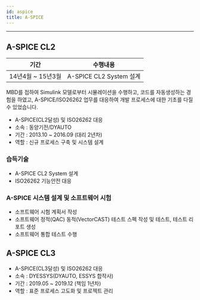 ```yaml
---
id: aspice
title: A-SPICE
---
```


---

## A-SPICE CL2

|기간|수행내용|
|---|---|
|14년4월 ~ 15년3월|A-SPICE CL2 System 설계|

MBD를 접하여 Simulink 모델로부터 시뮬레이션을 수행하고, 코드를 자동생성하는 경험을 하였고, A-SPICE/ISO26262 업무를 대응하여 개발 프로세스에 대한 기초를 다질 수 있었습니다.

* A-SPICE(CL2달성) 및 ISO26262 대응
* 소속 : 동양기전/DYAUTO
* 기간 : 2013.10 ~ 2016.09 (대리 2년차)
* 역할 : 신규 프로세스 구축 및 시스템 설계

### 습득기술

* A-SPICE CL2 System 설계
* ISO26262 기능안전 대응

### A-SPICE 시스템 설계 및 소프트웨어 시험

* 소프트웨어 시험 계획서 작성
* 소프트웨어 정적(QAC) 동적(VectorCAST) 테스트 스펙 작성 및 테스트, 테스트 리포트 생성
* 소프트웨어 통합 테스트 수행

## A-SPICE CL3

* A-SPICE(CL3달성) 및 ISO26262 대응
* 소속 : DYESSYS(DYAUTO, ESSYS 합작사)
* 기간 : 2019.05 ~ 2019.12 (책임 1년차)
* 역할 : 표준 프로세스 고도화 및 프로젝트 관리

